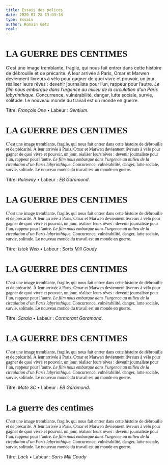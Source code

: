 ```yaml
---
title: Essais des polices
date: 2020-07-28 13:03:18
type: Essais
author: Romain Gœtz
real:
---
```


<div style="">
  <h1 style="font-family: 'Francois One'; text-transform: uppercase;">La guerre des centimes</h1>
  <p>C’est une image tremblante, fragile, qui nous fait entrer dans cette histoire de débrouille et de précarité. À leur arrivée à Paris, Omar et Marwen deviennent livreurs à vélo pour gagner de quoi vivre et pouvoir, un jour, réaliser leurs rêves : devenir journaliste pour l’un, rappeur pour l’autre. <em>Le film nous embarque dans l’urgence au milieu de la circulation d’un Paris labyrinthique.</em> Concurrence, vulnérabilité, danger, lutte sociale, survie, solitude. Le nouveau monde du travail est un monde en guerre.</p>
</div>

Titre: *François One* • Labeur : *Gentium*.

<div style="font-family: 'EB Garamond';">
  <h1 style="font-family: 'Raleway'; text-transform: uppercase;">La guerre des centimes</h1>
  <p>C’est une image tremblante, fragile, qui nous fait entrer dans cette histoire de débrouille et de précarité. À leur arrivée à Paris, Omar et Marwen deviennent livreurs à vélo pour gagner de quoi vivre et pouvoir, un jour, réaliser leurs rêves : devenir journaliste pour l’un, rappeur pour l’autre. <em>Le film nous embarque dans l’urgence au milieu de la circulation d’un Paris labyrinthique.</em> Concurrence, vulnérabilité, danger, lutte sociale, survie, solitude. Le nouveau monde du travail est un monde en guerre.</p>
</div>

Titre: *Raleway* • Labeur : *EB Garamond*.

<div style="font-family: 'Sorts Mill Goudy';">
  <h1 style="font-family: 'Istok Web'; text-transform: uppercase;">La guerre des centimes</h1>
  <p>C’est une image tremblante, fragile, qui nous fait entrer dans cette histoire de débrouille et de précarité. À leur arrivée à Paris, Omar et Marwen deviennent livreurs à vélo pour gagner de quoi vivre et pouvoir, un jour, réaliser leurs rêves : devenir journaliste pour l’un, rappeur pour l’autre. <em>Le film nous embarque dans l’urgence au milieu de la circulation d’un Paris labyrinthique.</em> Concurrence, vulnérabilité, danger, lutte sociale, survie, solitude. Le nouveau monde du travail est un monde en guerre.</p>
</div>

Titre: *Istok Web* • Labeur : *Sorts Mill Goudy*

<div style="font-family: 'Cormorant Garamond'">
  <h1 style="font-family: 'Sarala'; text-transform: uppercase;">La guerre des centimes</h1>
  <p>C’est une image tremblante, fragile, qui nous fait entrer dans cette histoire de débrouille et de précarité. À leur arrivée à Paris, Omar et Marwen deviennent livreurs à vélo pour gagner de quoi vivre et pouvoir, un jour, réaliser leurs rêves : devenir journaliste pour l’un, rappeur pour l’autre. <em>Le film nous embarque dans l’urgence au milieu de la circulation d’un Paris labyrinthique.</em> Concurrence, vulnérabilité, danger, lutte sociale, survie, solitude. Le nouveau monde du travail est un monde en guerre.</p>
</div>

Titre: *Sarala* • Labeur : *Cormorant Garamond*.

<div style="font-family: 'EB Garamond';">
  <h1 style="font-family: 'Mate SC'; text-transform: uppercase;">La guerre des centimes</h1>
  <p>C’est une image tremblante, fragile, qui nous fait entrer dans cette histoire de débrouille et de précarité. À leur arrivée à Paris, Omar et Marwen deviennent livreurs à vélo pour gagner de quoi vivre et pouvoir, un jour, réaliser leurs rêves : devenir journaliste pour l’un, rappeur pour l’autre. <em>Le film nous embarque dans l’urgence au milieu de la circulation d’un Paris labyrinthique.</em> Concurrence, vulnérabilité, danger, lutte sociale, survie, solitude. Le nouveau monde du travail est un monde en guerre.</p>
</div>

Titre: *Mate SC* • Labeur : *EB Garamond*.

<div style="font-family: 'Sorts Mill Goudy';">
  <h1 style="font-family: 'lack';">La guerre des centimes</h1>
  <p>C’est une image tremblante, fragile, qui nous fait entrer dans cette histoire de débrouille et de précarité. À leur arrivée à Paris, Omar et Marwen deviennent livreurs à vélo pour gagner de quoi vivre et pouvoir, un jour, réaliser leurs rêves : devenir journaliste pour l’un, rappeur pour l’autre. <em>Le film nous embarque dans l’urgence au milieu de la circulation d’un Paris labyrinthique.</em> Concurrence, vulnérabilité, danger, lutte sociale, survie, solitude. Le nouveau monde du travail est un monde en guerre.</p>
</div>

Titre: *Lack* • Labeur : *Sorts Mill Goudy*
